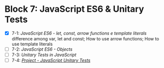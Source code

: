 # Block 7: JavaScript ES6 & Unitary Tests

- [x] 7-1: _JavaScript ES6 - let, const, arrow functions e template literals_  
difference among var, let and const; How to use arrow functions; How to use template literals  
- [ ] 7-2: _JavaScript ES6 - Objects_
- [ ] 7-3: _Unitary Tests in JavaScript_
- [ ] 7-4: _[Project - JavaScript Unitary Tests]()_
